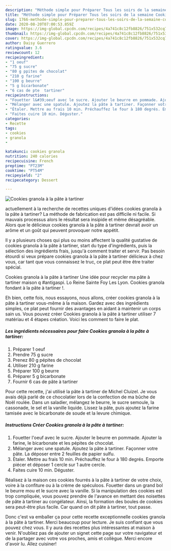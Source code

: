 ```yaml
---
description: "Méthode simple pour Préparer Tous les soirs de la semaine Cookies granola à la pâte à tartiner"
title: "Méthode simple pour Préparer Tous les soirs de la semaine Cookies granola à la pâte à tartiner"
slug: 1766-methode-simple-pour-preparer-tous-les-soirs-de-la-semaine-cookies-granola-a-la-pate-a-tartiner
date: 2020-08-20T07:00:53.859Z
image: https://img-global.cpcdn.com/recipes/4a741c8c12fb8826/751x532cq70/cookies-granola-a-la-pate-a-tartiner-photo-principale-de-la-recette.jpg
thumbnail: https://img-global.cpcdn.com/recipes/4a741c8c12fb8826/751x532cq70/cookies-granola-a-la-pate-a-tartiner-photo-principale-de-la-recette.jpg
cover: https://img-global.cpcdn.com/recipes/4a741c8c12fb8826/751x532cq70/cookies-granola-a-la-pate-a-tartiner-photo-principale-de-la-recette.jpg
author: Daisy Guerrero
ratingvalue: 3.6
reviewcount: 12
recipeingredient:
- "1 oeuf"
- "75 g sucre"
- "80 g ppites de chocolat"
- "210 g farine"
- "100 g beurre"
- "5 g bicarbonate"
- "6 cas de pte  tartiner"
recipeinstructions:
- "Fouetter l&#39;oeuf avec le sucre. Ajouter le beurre en pommade. Ajouter la farine, le bicarbonate et les pépites de chocolat."
- "Mélanger avec une spatule. Ajoutez la pâte à tartiner. Façonner votre pâte. La déposer entre 2 feuilles de papier sulfu."
- "Étaler. Mettre au frais 10 min. Préchauffez le four à 180 degrés. Emporte piécer et déposer 1 cercle sur 1 autre cercle."
- "Faites cuire 10 min. Déguster."
categories:
- Recette
tags:
- cookies
- granola
- 

katakunci: cookies granola  
nutrition: 240 calories
recipecuisine: French
preptime: "PT23M"
cooktime: "PT54M"
recipeyield: "2"
recipecategory: Dessert

---
```



![Cookies granola à la pâte à tartiner](https://img-global.cpcdn.com/recipes/4a741c8c12fb8826/751x532cq70/cookies-granola-a-la-pate-a-tartiner-photo-principale-de-la-recette.jpg)

actuellement à la recherche de recettes uniques d'idées cookies granola à la pâte à tartiner? La méthode de fabrication est pas difficile ni facile. Si mauvais processus alors le résultat sera insipide et même désagréable. Alors que le délicieux cookies granola à la pâte à tartiner devrait avoir un arôme et un goût qui peuvent provoquer notre appétit.

Il y a plusieurs choses qui plus ou moins affectent la qualité gustative de cookies granola à la pâte à tartiner, start du type d'ingrédients, puis la sélection des ingrédients frais, jusqu'à comment traiter et servir. Pas besoin étourdi si veux prépare cookies granola à la pâte à tartiner délicieux à chez vous, car tant que vous connaissez le truc, ce plat peut être être traiter spécial.

Cookies granola à la pâte à tartiner Une idée pour recycler ma pâte à tartiner maison q #antigaspi. Lo Reine Sainte Foy Les Lyon. Cookies granola fondant à la pâte à tartiner !.


Eh bien, cette fois, nous essayons, nous allons, créer cookies granola à la pâte à tartiner vous-même à la maison. Gardez avec des ingrédients simples, ce plat peut fournir des avantages en aidant à maintenir un corps sain us. Vous pouvez créer Cookies granola à la pâte à tartiner utiliser 7 matériau et 4 étapes création. Voici les comment to faire le plat.

<!--inarticleads1-->

##### Les ingrédients nécessaires pour faire Cookies granola à la pâte à tartiner:

1. Préparer 1 oeuf
1. Prendre 75 g sucre
1. Prenez 80 g pépites de chocolat
1. Utiliser 210 g farine
1. Préparer 100 g beurre
1. Préparer 5 g bicarbonate
1. Fournir 6 cas de pâte à tartiner


Pour cette recette, j&#39;ai utilisé la pâte à tartiner de Michel Cluizel. Je vous avais déjà parlé de ce chocolatier lors de la confection de ma bûche de Noël roulée. Dans un saladier, mélangez le beurre, le sucre semoule, la cassonade, le sel et la vanille liquide. Lissez la pâte, puis ajoutez la farine tamisée avec le bicarbonate de soude et la levure chimique. 

<!--inarticleads2-->

##### Instructions Créer Cookies granola à la pâte à tartiner:

1. Fouetter l&#39;oeuf avec le sucre. Ajouter le beurre en pommade. Ajouter la farine, le bicarbonate et les pépites de chocolat.
1. Mélanger avec une spatule. Ajoutez la pâte à tartiner. Façonner votre pâte. La déposer entre 2 feuilles de papier sulfu.
1. Étaler. Mettre au frais 10 min. Préchauffez le four à 180 degrés. Emporte piécer et déposer 1 cercle sur 1 autre cercle.
1. Faites cuire 10 min. Déguster.


Réalisez à la maison ces cookies fourrés à la pâte à tartiner de votre choix, voire à la confiture ou à la crème de spéculoos. Fouetter dans un grand bol le beurre mou et le sucre avec la vanille. Si la manipulation des cookies est trop compliquée, vous pouvez prendre de l&#39;avance en mettant des noisettes de pâte à tartiner au congélateur. Ainsi, la formation des boules de cookies sera peut-être plus facile. Car quand on dit pâte à tartiner, tout passe. 


Donc c'est va emballer ça pour cette recette exceptionnelle cookies granola à la pâte à tartiner. Merci beaucoup pour lecture. Je suis confiant que vous pouvez chez vous. Il y aura des recettes plus  intéressantes at maison à venir. N'oubliez pas de ajouter un signet cette page sur votre navigateur et de la partager avec votre vos proches, amis et collègue. Merci encore d'avoir lu. Allez cuisiner!
